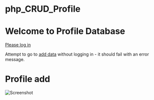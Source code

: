 # php_CRUD_Profile

<!DOCTYPE html>
<html>
<head>
<!-- <title>Hsin-Yuan Wu (4e901913) - Profile database</title> -->

<!-- Latest compiled and minified CSS -->
<link rel="stylesheet" href="https://maxcdn.bootstrapcdn.com/bootstrap/3.3.6/css/bootstrap.min.css" integrity="sha384-1q8mTJOASx8j1Au+a5WDVnPi2lkFfwwEAa8hDDdjZlpLegxhjVME1fgjWPGmkzs7" crossorigin="anonymous">

<!-- Optional theme -->
<link rel="stylesheet" href="https://maxcdn.bootstrapcdn.com/bootstrap/3.3.6/css/bootstrap-theme.min.css" integrity="sha384-fLW2N01lMqjakBkx3l/M9EahuwpSfeNvV63J5ezn3uZzapT0u7EYsXMjQV+0En5r" crossorigin="anonymous">

<!-- Custom styles for this template -->
<link href="starter-template.css" rel="stylesheet">

</head>
<body>
<div class="container">
<h1>Welcome to Profile Database</h1>

<p>
<a href="login.php">Please log in</a>
</p>
<p>
Attempt to go to 
<a href="add.php">add data</a> without logging in - it should fail with an error message.
</p>


</div>
</body>


# Profile add
![Screenshot](screenshot.png)
